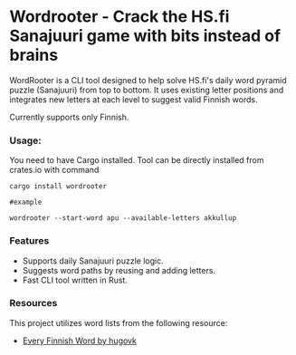 # Wordrooter - Crack the HS.fi Sanajuuri game with bits instead of brains

WordRooter is a CLI tool designed to help solve HS.fi's daily word pyramid puzzle (Sanajuuri) from top to bottom. It uses existing letter positions and integrates new letters at each level to suggest valid Finnish words.

Currently supports only Finnish.

### Usage: 
You need to have Cargo installed.
Tool can be directly installed from crates.io with command


```
cargo install wordrooter

#example

wordrooter --start-word apu --available-letters akkullup
```

### Features
- Supports daily Sanajuuri puzzle logic.
- Suggests word paths by reusing and adding letters.
- Fast CLI tool written in Rust.

### Resources

This project utilizes word lists from the following resource:

* [Every Finnish Word by hugovk](https://github.com/hugovk/everyfinnishword)